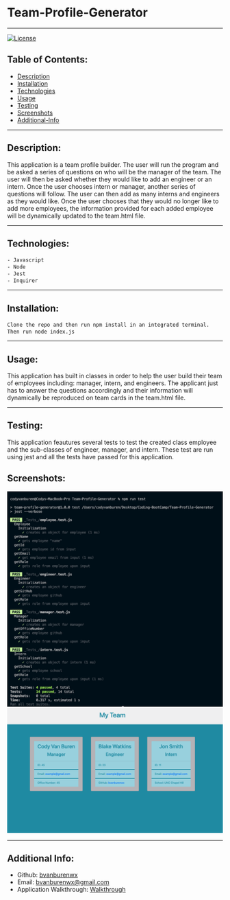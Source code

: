 # Team-Profile-Generator

---
[![License](https://img.shields.io/badge/License-MIT-yellow.svg)](https://opensource.org/licenses/MIT)

## Table of Contents:
- [Description](#description)
- [Installation](#installation)
- [Technologies](#technologies)
- [Usage](#usage)
- [Testing](#testing)
- [Screenshots](#screenshots)
- [Additional-Info](#additional-info)

---

## Description:

This application is a team profile builder. The user will run the program and be asked a series of questions on who will be the manager of the team. The user will then be asked whether they would like to add an engineer or an intern. Once the user chooses intern or manager, another series of questions will follow. The user can then add as many interns and engineers as they would like. Once the user chooses that they would no longer like to add more employees, the information provided for each added employee will be dynamically updated to the team.html file. 

---

## Technologies:
```
- Javascript
- Node
- Jest
- Inquirer
```

---

## Installation: 
```
Clone the repo and then run npm install in an integrated terminal. Then run node index.js
``` 

---

## Usage: 

This application has built in classes in order to help the user build their team of employees including: manager, intern, and engineers. The applicant just has to answer the questions accordingly and their information will dynamically be reproduced on team cards in the team.html file. 

---

## Testing:

This application feautures several tests to test the created class employee and the sub-classes of engineer, manager, and intern. These test are run using jest and all the tests have passed for this application. 

## Screenshots:

![Passed Tests](dist/screenshots/Passed-tests.png)
![Team Profile](dist/screenshots/Team-profile.png)



---

## Additional Info:
- Github: [bvanburenwx](https://github.com/bvanburenwx)
- Email: bvanburenwx@gmail.com
- Application Walkthrough: [Walkthrough](https://drive.google.com/file/d/1vBfgUD5Hbawpb_TvKDgedVHfqVvh4-RS/view)
